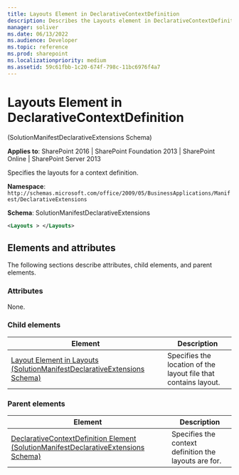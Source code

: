 ```yaml
---
title: Layouts Element in DeclarativeContextDefinition
description: Describes the Layouts element in DeclarativeContextDefinition and provides the elements and attributes.
manager: soliver
ms.date: 06/13/2022
ms.audience: Developer
ms.topic: reference
ms.prod: sharepoint
ms.localizationpriority: medium
ms.assetid: 59c61fbb-1c20-674f-798c-11bc6976f4a7
---
```


# Layouts Element in DeclarativeContextDefinition 

(SolutionManifestDeclarativeExtensions Schema)

**Applies to**: SharePoint 2016 | SharePoint Foundation 2013 | SharePoint Online | SharePoint Server 2013

Specifies the layouts for a context definition.

**Namespace**:
`http://schemas.microsoft.com/office/2009/05/BusinessApplications/Manifest/DeclarativeExtensions`

**Schema**: SolutionManifestDeclarativeExtensions

```XML
<Layouts > </Layouts>
```

## Elements and attributes

The following sections describe attributes, child elements, and parent elements.

### Attributes

None.

### Child elements

  
| Element | Description |
| --- | --- |
| [Layout Element in Layouts (SolutionManifestDeclarativeExtensions Schema)](layout-element-in-layouts-solutionmanifestdeclarativeextensions-schema.md) | Specifies the location of the layout file that contains layout. |


### Parent elements

  
| Element | Description |
| --- | --- |
| [DeclarativeContextDefinition Element (SolutionManifestDeclarativeExtensions Schema)](declarativecontextdefinition-element-solutionmanifestdeclarativeextensions-schem.md) | Specifies the context definition the layouts are for. |

</br>

</br>








